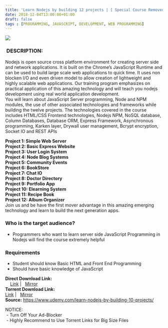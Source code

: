 ```yaml
---
title: 'Learn Nodejs by building 12 projects | [ Special Course Removed From Official Site ]'
date: 2018-12-04T13:00:00+01:00
draft: false
tags : [PROGRAMMING, JAVASCRIPT, DEVELOPMENT, WEB PROGRAMMING]
---
```


  
  
  
  
  

[![](https://3.bp.blogspot.com/-j5XefmGQf80/XAZo2XWl9aI/AAAAAAAAAco/5Qx2oGtNJGEFKdMV6e-IXzn_8N7MMgOMQCLcBGAs/s640/Learn-Nodejs-by-building-12-projects.jpg)](https://3.bp.blogspot.com/-j5XefmGQf80/XAZo2XWl9aI/AAAAAAAAAco/5Qx2oGtNJGEFKdMV6e-IXzn_8N7MMgOMQCLcBGAs/s1600/Learn-Nodejs-by-building-12-projects.jpg)

  
  
  

###  DESCRIPTION:

Nodejs is open source cross platform environment for creating server side and network applications. It is built on the Chrome’s JavaScript Runtime and can be used to build large scale web applications to quick time. It uses non blocken I/O and even driven model to allow creation of lightweight and highly scalable web applications. Our training program emphasizes on practical application of this amazing technology and will teach you nodejs development using real world application development.  
You will learn about JavaScript Server programming, Node and NPM modules, the use of other associated technologies and frameworks while building the twelve projects. The technologies covered in the course includes HTML/CSS Frontend technologies, Nodejs NPM, NoSQL database, Column Databases, Database ORM, Express Framework, Asynchronous programming, Karken layer, Drywall user management, Bcrypt encryption, Socket IO and REST APIs  

**Project 1: Simple Web Server**  
**Project 2: Basic Express Website**  
**Project 3: User Login System**  
**Project 4: Node Blog Systems**  
**Project 5: Community Events**  
**Project 6: BookStore**  
**Project 7: Chat IO**  
**Project 8: Doctor Directory**  
**Project 9: Portfolio App**  
**Project 10: Elearning System**  
**Project 11: Recipe Book**  
**Project 12: Album Organizer**  
Join us and be have the first mover advantage in this amazing emerging technology and learn to build the next generation apps.  

### Who is the target audience?

*   Programmers who want to learn server side JavaScript Programming in Nodejs will find the course extremely helpful

### Requirements

*   Student should know Basic HTML and Front End Programming
*   Should have basic knowledge of JavaScript

**Direct Download Link:**  
    [Link](http://turboagram.com/18521555/learn-nodejs-by-building-link1) |   [Mirror](http://turboagram.com/18521555/learn-nodejs-by-building-link2)  
**Torrent Download Link:**  
 [Link](http://turboagram.com/18521555/learn-nodejs-by-building-ltorrent1) |   [Mirror](http://turboagram.com/18521555/learn-nodejs-by-building-ltorrent2)  
**Source:** https://www.udemy.com/learn-nodejs-by-building-10-projects/  
  
  
NOTICE:  
 - Turn Off Your Ad-Blocker  
 - Highly Recommend to Use Torrent Links for Big Size Files